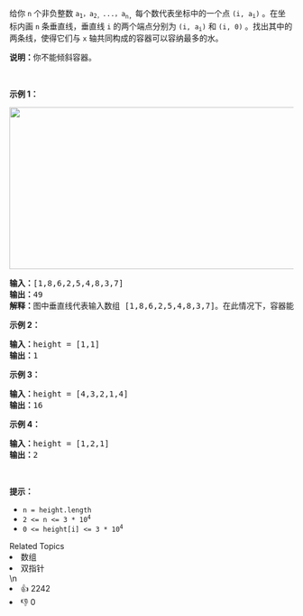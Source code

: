 <p>给你 <code>n</code> 个非负整数 <code>a<sub>1</sub>，a<sub>2，</sub>...，a</code><sub><code>n</code>，</sub>每个数代表坐标中的一个点 <code>(i, a<sub>i</sub>)</code> 。在坐标内画 <code>n</code> 条垂直线，垂直线 <code>i</code> 的两个端点分别为 <code>(i, a<sub>i</sub>)</code> 和 <code>(i, 0)</code> 。找出其中的两条线，使得它们与 <code>x</code> 轴共同构成的容器可以容纳最多的水。</p>

<p><strong>说明：</strong>你不能倾斜容器。</p>

<p> </p>

<p><strong>示例 1：</strong></p>

<p><img alt="" src="https://aliyun-lc-upload.oss-cn-hangzhou.aliyuncs.com/aliyun-lc-upload/uploads/2018/07/25/question_11.jpg" style="height: 287px; width: 600px;" /></p>

<pre>
<strong>输入：</strong>[1,8,6,2,5,4,8,3,7]
<strong>输出：</strong>49 
<strong>解释：</strong>图中垂直线代表输入数组 [1,8,6,2,5,4,8,3,7]。在此情况下，容器能够容纳水（表示为蓝色部分）的最大值为 49。</pre>

<p><strong>示例 2：</strong></p>

<pre>
<strong>输入：</strong>height = [1,1]
<strong>输出：</strong>1
</pre>

<p><strong>示例 3：</strong></p>

<pre>
<strong>输入：</strong>height = [4,3,2,1,4]
<strong>输出：</strong>16
</pre>

<p><strong>示例 4：</strong></p>

<pre>
<strong>输入：</strong>height = [1,2,1]
<strong>输出：</strong>2
</pre>

<p> </p>

<p><strong>提示：</strong></p>

<ul>
	<li><code>n = height.length</code></li>
	<li><code>2 <= n <= 3 * 10<sup>4</sup></code></li>
	<li><code>0 <= height[i] <= 3 * 10<sup>4</sup></code></li>
</ul>
<div><div>Related Topics</div><div><li>数组</li><li>双指针</li></div></div>\n<div><li>👍 2242</li><li>👎 0</li></div>